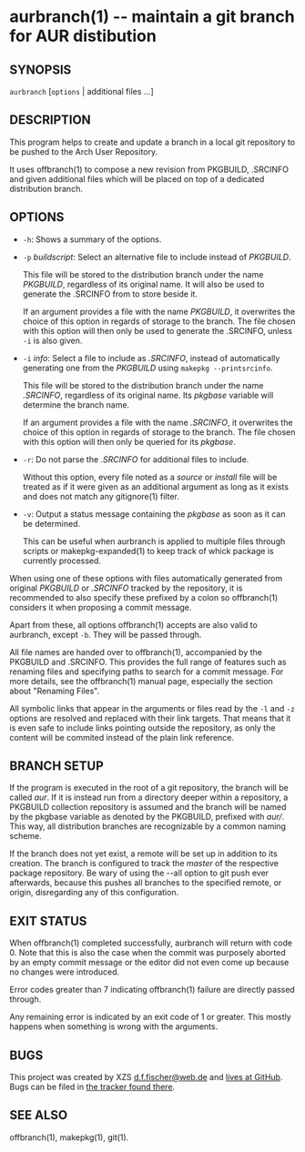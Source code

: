 aurbranch(1) -- maintain a git branch for AUR distibution
=========================================================

## SYNOPSIS

`aurbranch` [`options` | additional files ...]


## DESCRIPTION

This program helps to create and update a branch in a local git repository to be pushed to the Arch User Repository.

It uses offbranch(1) to compose a new revision from PKGBUILD, .SRCINFO and given additional files which will be placed on top of a dedicated distribution branch.


## OPTIONS

  - `-h`:
    Shows a summary of the options.

  - `-p` _buildscript_:
    Select an alternative file to include instead of _PKGBUILD_.

    This file will be stored to the distribution branch under the name _PKGBUILD_, regardless of its original name. It will also be used to generate the .SRCINFO from to store beside it.

    If an argument provides a file with the name _PKGBUILD_, it overwrites the choice of this option in regards of storage to the branch. The file chosen with this option will then only be used to generate the .SRCINFO, unless `-i` is also given.

  - `-i` _info_:
    Select a file to include as _.SRCINFO_, instead of automatically generating one from the _PKGBUILD_ using `makepkg --printsrcinfo`.

    This file will be stored to the distribution branch under the name _.SRCINFO_, regardless of its original name. Its _pkgbase_ variable will determine the branch name.

    If an argument provides a file with the name _.SRCINFO_, it overwrites the choice of this option in regards of storage to the branch. The file chosen with this option will then only be queried for its _pkgbase_.

  - `-r`:
    Do not parse the _.SRCINFO_ for additional files to include.

    Without this option, every file noted as a _source_ or _install_ file will be treated as if it were given as an additional argument as long as it exists and does not match any gitignore(1) filter.

  - `-v`:
    Output a status message containing the _pkgbase_ as soon as it can be determined.

    This can be useful when aurbranch is applied to multiple files through scripts or makepkg-expanded(1) to keep track of whick package is currently processed.

When using one of these options with files automatically generated from original _PKGBUILD_ or _.SRCINFO_ tracked by the repository, it is recommended to also specify these prefixed by a colon so offbranch(1) considers it when proposing a commit message.

Apart from these, all options offbranch(1) accepts are also valid to aurbranch, except `-b`. They will be passed through.

All file names are handed over to offbranch(1), accompanied by the PKGBUILD and .SRCINFO. This provides the full range of features such as renaming files and specifying paths to search for a commit message. For more details, see the offbranch(1) manual page, especially the section about "Renaming Files".

All symbolic links that appear in the arguments or files read by the `-l` and `-z` options are resolved and replaced with their link targets. That means that it is even safe to include links pointing outside the repository, as only the content will be commited instead of the plain link reference.


## BRANCH SETUP

If the program is executed in the root of a git repository, the branch will be called _aur_. If it is instead run from a directory deeper within a repository, a PKGBUILD collection repository is assumed and the branch will be named by the pkgbase variable as denoted by the PKGBUILD, prefixed with _aur/_. This way, all distribution branches are recognizable by a common naming scheme.

If the branch does not yet exist, a remote will be set up in addition to its creation. The branch is configured to track the _master_ of the respective package repository. Be wary of using the --all option to git push ever afterwards, because this pushes all branches to the specified remote, or origin, disregarding any of this configuration.


## EXIT STATUS

When offbranch(1) completed successfully, aurbranch will return with code 0. Note that this is also the case when the commit was purposely aborted by an empty commit message or the editor did not even come up because no changes were introduced.

Error codes greater than 7 indicating offbranch(1) failure are directly passed through.

Any remaining error is indicated by an exit code of 1 or greater. This mostly happens when something is wrong with the arguments.


## BUGS

This project was created by XZS <d.f.fischer@web.de> and [lives at GitHub](http://github.com/dffischer/pkgrepotools). Bugs can be filed in [the tracker found there](http://github.com/dffischer/pkgrepotools/issues).


## SEE ALSO

offbranch(1), makepkg(1), git(1).

